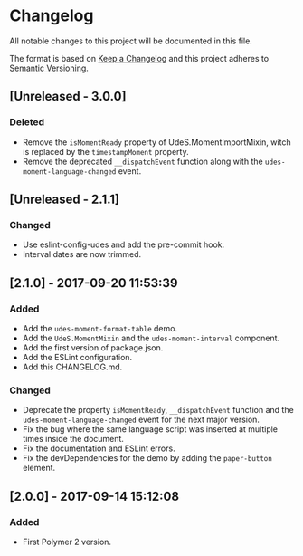 # Changelog
All notable changes to this project will be documented in this file.

The format is based on [Keep a Changelog](http://keepachangelog.com/en/1.0.0/)
and this project adheres to [Semantic Versioning](http://semver.org/spec/v2.0.0.html).

## [Unreleased - 3.0.0]
### Deleted
- Remove the `isMomentReady` property of UdeS.MomentImportMixin, witch is replaced
  by the `timestampMoment` property.
- Remove the deprecated `__dispatchEvent` function along with the 
`udes-moment-language-changed` event.

## [Unreleased - 2.1.1]
### Changed
- Use eslint-config-udes and add the pre-commit hook.
- Interval dates are now trimmed.

## [2.1.0] - 2017-09-20 11:53:39
### Added
- Add the `udes-moment-format-table` demo.
- Add the `UdeS.MomentMixin` and the `udes-moment-interval` component.
- Add the first version of package.json.
- Add the ESLint configuration.
- Add this CHANGELOG.md.

### Changed
- Deprecate the property `isMomentReady`, `__dispatchEvent` function  and the 
  `udes-moment-language-changed` event for the next major version.
- Fix the bug where the same language script was inserted at multiple times 
  inside the document.
- Fix the documentation and ESLint errors.
- Fix the devDependencies for the demo by adding the `paper-button` element.

## [2.0.0] - 2017-09-14 15:12:08
### Added
- First Polymer 2 version.